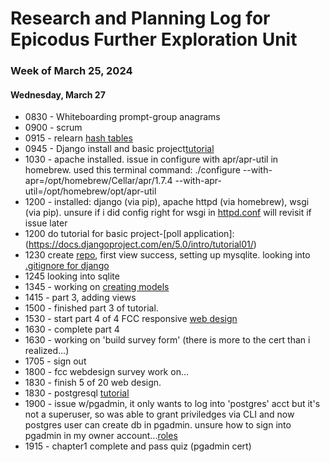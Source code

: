 # Research and Planning Log for Epicodus Further Exploration Unit
### Week of March 25, 2024

#### Wednesday, March 27

* 0830 - Whiteboarding prompt-group anagrams
* 0900 - scrum
* 0915 - relearn [hash tables](https://full-time.learnhowtoprogram.com/capstone/capstone-week-1/introduction-to-hash-tables#hashes)
* 0945 - Django install and basic project[tutorial](https://docs.djangoproject.com/en/5.0/intro/tutorial01/)
* 1030 - apache installed. issue in configure with apr/apr-util in homebrew. used this terminal command: ./configure --with-apr=/opt/homebrew/Cellar/apr/1.7.4 --with-apr-util=/opt/homebrew/opt/apr-util
* 1200 - installed: django (via pip), apache httpd (via homebrew), wsgi (via pip). unsure if i did config right for wsgi in [httpd.conf](https://docs.djangoproject.com/en/5.0/howto/deployment/wsgi/modwsgi/)
will revisit if issue later
* 1200 do tutorial for basic project-[poll application]: (https://docs.djangoproject.com/en/5.0/intro/tutorial01/)
* 1230 create [repo](https://github.com/kimmykokonut/polls), first view success, setting up mysqlite. looking into [.gitignore for django](https://djangowaves.com/tips-tricks/gitignore-for-a-django-project/)
* 1245 looking into sqlite
* 1345 - working on [creating models](https://docs.djangoproject.com/en/5.0/intro/tutorial02/)
* 1415 - part 3, adding views
* 1500 - finished part 3 of tutorial.
* 1530 - start part 4 of 4 FCC responsive [web design](https://www.freecodecamp.org/learn/2022/responsive-web-design/)
* 1630 - complete part 4
* 1630 - working on 'build survey form' (there is more to the cert than i realized...)
* 1705 - sign out
* 1800 - fcc webdesign survey work on...
* 1830 - finish 5 of 20 web design.
* 1830 - postgresql [tutorial](https://www.linkedin.com/learning/postgresql-essential-training-22611610/tour-the-pgadmin-interface?autoSkip=true&resume=false)
* 1900 - issue w/pgadmin, it only wants to log into 'postgres' acct but it's not a superuser, so was able to grant priviledges via CLI and now postgres user can create db in pgadmin. unsure how to sign into pgadmin in my owner account...[roles](https://docs.rackspace.com/docs/postgresql-creating-and-dropping-roles)
* 1915 - chapter1 complete and pass quiz (pgadmin cert)